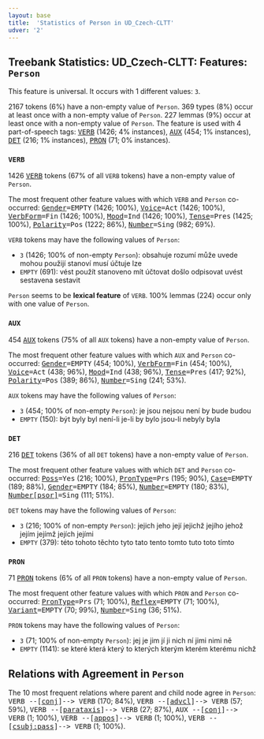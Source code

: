 ```yaml
---
layout: base
title:  'Statistics of Person in UD_Czech-CLTT'
udver: '2'
---
```


## Treebank Statistics: UD_Czech-CLTT: Features: `Person`

This feature is universal.
It occurs with 1 different values: `3`.

2167 tokens (6%) have a non-empty value of `Person`.
369 types (8%) occur at least once with a non-empty value of `Person`.
227 lemmas (9%) occur at least once with a non-empty value of `Person`.
The feature is used with 4 part-of-speech tags: <tt>[VERB](cs_cltt-pos-VERB.html)</tt> (1426; 4% instances), <tt>[AUX](cs_cltt-pos-AUX.html)</tt> (454; 1% instances), <tt>[DET](cs_cltt-pos-DET.html)</tt> (216; 1% instances), <tt>[PRON](cs_cltt-pos-PRON.html)</tt> (71; 0% instances).

### `VERB`

1426 <tt>[VERB](cs_cltt-pos-VERB.html)</tt> tokens (67% of all `VERB` tokens) have a non-empty value of `Person`.

The most frequent other feature values with which `VERB` and `Person` co-occurred: <tt><a href="Gender.html">Gender</a>=EMPTY</tt> (1426; 100%), <tt><a href="Voice.html">Voice</a>=Act</tt> (1426; 100%), <tt><a href="VerbForm.html">VerbForm</a>=Fin</tt> (1426; 100%), <tt><a href="Mood.html">Mood</a>=Ind</tt> (1426; 100%), <tt><a href="Tense.html">Tense</a>=Pres</tt> (1425; 100%), <tt><a href="Polarity.html">Polarity</a>=Pos</tt> (1222; 86%), <tt><a href="Number.html">Number</a>=Sing</tt> (982; 69%).

`VERB` tokens may have the following values of `Person`:

* `3` (1426; 100% of non-empty `Person`): obsahuje rozumí může uvede mohou použijí stanoví musí účtuje lze
* `EMPTY` (691): vést použít stanoveno mít účtovat došlo odpisovat uvést sestavena sestavit

`Person` seems to be **lexical feature** of `VERB`. 100% lemmas (224) occur only with one value of `Person`.

### `AUX`

454 <tt>[AUX](cs_cltt-pos-AUX.html)</tt> tokens (75% of all `AUX` tokens) have a non-empty value of `Person`.

The most frequent other feature values with which `AUX` and `Person` co-occurred: <tt><a href="Gender.html">Gender</a>=EMPTY</tt> (454; 100%), <tt><a href="VerbForm.html">VerbForm</a>=Fin</tt> (454; 100%), <tt><a href="Voice.html">Voice</a>=Act</tt> (438; 96%), <tt><a href="Mood.html">Mood</a>=Ind</tt> (438; 96%), <tt><a href="Tense.html">Tense</a>=Pres</tt> (417; 92%), <tt><a href="Polarity.html">Polarity</a>=Pos</tt> (389; 86%), <tt><a href="Number.html">Number</a>=Sing</tt> (241; 53%).

`AUX` tokens may have the following values of `Person`:

* `3` (454; 100% of non-empty `Person`): je jsou nejsou není by bude budou
* `EMPTY` (150): být byly byl není-li je-li by bylo jsou-li nebyly byla

### `DET`

216 <tt>[DET](cs_cltt-pos-DET.html)</tt> tokens (36% of all `DET` tokens) have a non-empty value of `Person`.

The most frequent other feature values with which `DET` and `Person` co-occurred: <tt><a href="Poss.html">Poss</a>=Yes</tt> (216; 100%), <tt><a href="PronType.html">PronType</a>=Prs</tt> (195; 90%), <tt><a href="Case.html">Case</a>=EMPTY</tt> (189; 88%), <tt><a href="Gender.html">Gender</a>=EMPTY</tt> (184; 85%), <tt><a href="Number.html">Number</a>=EMPTY</tt> (180; 83%), <tt><a href="Number[psor].html">Number[psor]</a>=Sing</tt> (111; 51%).

`DET` tokens may have the following values of `Person`:

* `3` (216; 100% of non-empty `Person`): jejich jeho její jejichž jejího jehož jejím jejímž jejích jejími
* `EMPTY` (379): této tohoto těchto tyto tato tento tomto tuto toto tímto

### `PRON`

71 <tt>[PRON](cs_cltt-pos-PRON.html)</tt> tokens (6% of all `PRON` tokens) have a non-empty value of `Person`.

The most frequent other feature values with which `PRON` and `Person` co-occurred: <tt><a href="PronType.html">PronType</a>=Prs</tt> (71; 100%), <tt><a href="Reflex.html">Reflex</a>=EMPTY</tt> (71; 100%), <tt><a href="Variant.html">Variant</a>=EMPTY</tt> (70; 99%), <tt><a href="Number.html">Number</a>=Sing</tt> (36; 51%).

`PRON` tokens may have the following values of `Person`:

* `3` (71; 100% of non-empty `Person`): jej je jim jí ji nich ní jimi nimi ně
* `EMPTY` (1141): se které která který to kterých kterým kterém kterému nichž

## Relations with Agreement in `Person`

The 10 most frequent relations where parent and child node agree in `Person`:
<tt>VERB --[<a href="../dep/conj.html">conj</a>]--> VERB</tt> (170; 84%),
<tt>VERB --[<a href="../dep/advcl.html">advcl</a>]--> VERB</tt> (57; 59%),
<tt>VERB --[<a href="../dep/parataxis.html">parataxis</a>]--> VERB</tt> (27; 87%),
<tt>AUX --[<a href="../dep/conj.html">conj</a>]--> VERB</tt> (1; 100%),
<tt>VERB --[<a href="../dep/appos.html">appos</a>]--> VERB</tt> (1; 100%),
<tt>VERB --[<a href="../dep/csubj:pass.html">csubj:pass</a>]--> VERB</tt> (1; 100%).

